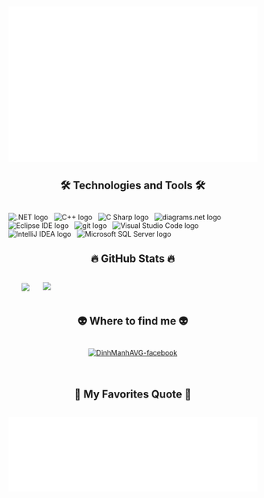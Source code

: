 <!-- DinhManhAVG -->
<a href="#" target="_blank">
  <img src="svg/DinhManhAVG.svg" width="1200" alt="trungquandev-official" />
</a>

<h2 align="center">🛠 Technologies and Tools 🛠</h2>
<br>
<!-- https://simpleicons.org/ -->
<span><img src="https://img.shields.io/badge/.NET-282C34?logo=.NET&logoColor=F7DF1E" alt=".NET logo" title=".NET" height="25" /></span>
&nbsp;
<span><img src="https://img.shields.io/badge/C++-282C34?logo=c++&logoColor=#00599C" alt="C++ logo" title="C++" height="25" /></span>
&nbsp;
<span><img src="https://img.shields.io/badge/C Sharp-282C34?logo=c Sharp&logoColor=#239120" alt="C Sharp logo" title="C Sharp" height="25" /></span>
&nbsp;
<span><img src="https://img.shields.io/badge/diagrams.net-282C34?logo=diagrams.net&logoColor=#F08705" alt="diagrams.net logo" title="diagrams.net" height="25" /></span>
&nbsp;
<span><img src="https://img.shields.io/badge/Eclipse IDE-282C34?logo=eclipse IDE&logoColor=#2C2255" alt="Eclipse IDE logo" title="Eclipse IDE" height="25" /></span>
&nbsp;
<span><img src="https://img.shields.io/badge/git-282C34?logo=git&logoColor=F05032" alt="git logo" title="git" height="25" /></span>
&nbsp;
<span><img src="https://img.shields.io/badge/VS%20Code-282C34?logo=visual-studio-code&logoColor=007ACC" alt="Visual Studio Code logo" title="Visual Studio Code" height="25" /></span>
&nbsp;
<span><img src="https://img.shields.io/badge/IntelliJ IDEA-282C34?logo=intelliJ IDEA&logoColor=#000000" alt="IntelliJ IDEA logo" title="IntelliJ IDEA" height="25" /></span>
&nbsp;
<span><img src="https://img.shields.io/badge/Microsoft SQL Server-282C34?logo=microsoft SQL Server&logoColor=#CC2927" alt="Microsoft SQL Server logo" title="Microsoft SQL Server" height="25" /></span>
&nbsp;

<br>
<h2 align="center">🔥 GitHub Stats 🔥</h2>
<!-- https://github.com/anuraghazra/github-readme-stats -->
<br>
<div align=center>
  <a href="#" title="DinhManhAVG">
    <img width="315" align="center" src="https://github-readme-stats.vercel.app/api/top-langs/?username=DinhManhAVG&theme=tokyonight" />
  </a>
  <a href="#" title="DinhManhAVG">
    <img align="right" width="434" src="https://github-readme-stats.vercel.app/api?username=DinhManhAVG&show_icons=true&theme=react&border_color=61dafb&hide_border=true" />
  </a>
</div>

<br>
<h2 align="center">👽 Where to find me 👽</h2>
<br>
<!-- https://icons8.com -->
<div align="center">
  <a href="https://www.facebook.com/manhtran07" target="blank">
    <img src="https://img.icons8.com/bubbles/100/000000/facebook-new.png" alt="DinhManhAVG-facebook" />
  </a>
</div>

<br>

<br>
<h2 align="center">📑 My Favorites Quote 📑</h2>
<br>
<a href="#" target="_blank">
  <img src="svg/trungquandev-quotes.svg" width="846" height="150" alt="trungquandev-official" />
</a>
